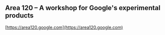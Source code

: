 ## Area 120 – A workshop for Google's experimental products
  
  [https://area120.google.com](https://area120.google.com)